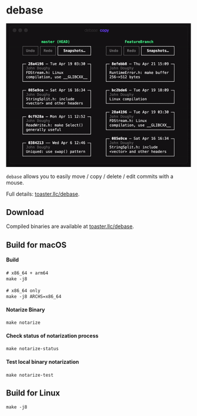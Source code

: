 # debase

![debase screen recording](./readme-copy.gif)

`debase` allows you to easily move / copy / delete / edit commits with a mouse.

Full details: [toaster.llc/debase](https://toaster.llc/debase).

## Download

Compiled binaries are available at [toaster.llc/debase](https://toaster.llc/debase).

## Build for macOS

#### Build
    # x86_64 + arm64
    make -j8
    
    # x86_64 only
    make -j8 ARCHS=x86_64

#### Notarize Binary

    make notarize

#### Check status of notarization process

    make notarize-status

#### Test local binary notarization

    make notarize-test

## Build for Linux

    make -j8

